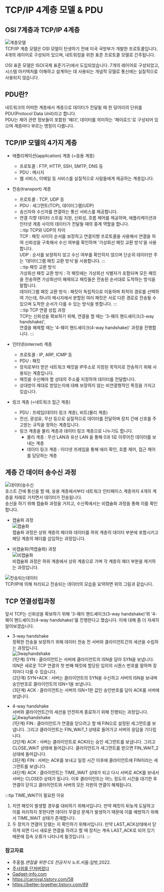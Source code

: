 # TCP/IP 4계층 모델 & PDU

## OSI 7계층과 TCP/IP 4계층
![계층모델](https://user-images.githubusercontent.com/79966015/176059897-52d5ece0-fad1-432b-90d3-db8980322c6a.PNG)  
TCP/IP 계층 모델은 OSI 모델이 탄생하기 전에 미국 국방부가 개발한 프로토콜입니다. 
4개의 레이어로 구성되어 있으며, 네트워킹을 위한 표준 프로토콜 모델로 간주됩니다.

OSI 표준 모델은 ISO(국제 표준기구)에서 도입되었습니다. 
7개의 레이어로 구성되었고, 시스템 아키텍처를 이해하고 설계하는 데 사용되는 개념적 모델로 통신에는 실질적으로 사용되지 않습니다.

## PDU란?
네트워크의 어떠한 계층에서 계층으로 데이터가 전달될 때 한 덩어리의 단위를 PDU(Protocol Data Unit)라고 합니다.  
PDU는 제어 관련 정보들이 포함된 '헤더', 데이터를 의미하는 '페이로드'로 구성되어 있으며 계층마다 부르는 명칭이 다릅니다.

## TCP/IP 모델의 4가지 계층
- 애플리케이션(application) 계층 (=응용 계층)  
  - 프로토콜 : FTP, HTTP, SSH, SMTP, DNS 등
  - PDU : 메시지
  - 웹 서비스, 이메일 등 서비스를 실질적으로 사람들에게 제공하는 계층입니다.

- 전송(transport) 계층
  - 프로토콜 : TCP, UDP 등
  - PDU : 세그먼트(TCP), 데이터그램(UDP)
  - 송신자와 수신자를 연결하는 통신 서비스를 제공합니다.
  - 연결 지향 데이터 스트림 지원, 신뢰성, 흐름 제어를 제공하며, 애플리케이션과 인터넷 계층 사이의 데이터가 전달될 때의 중계 역할을 합니다.  
  :::tip TCP와 UDP의 차이  
    TCP : 패킷 사이의 순서를 보장하고 연결지향 프로토콜을 사용해서 연결을 하여 신뢰성을 구축해서 수신 여부를 확인하며 '가상회선 패킷 교환 방식'을 사용합니다.  
    UDP : 순서를 보장하지 않고 수신 여부를 확인하지 않으며 단순히 데이터만 주는 '데이터그램 패킷 교환 방식'을 사용합니다.
  :::  
  :::tip 패킷 교환 방식  
    가상회선 패킷 교환 방식 : 각 패킷에는 가상회선 식별자가 포함되며 모든 패킷을 전송하면 가상회선이 해제되고 패킷들은 전송된 순서대로 도착하는 방식을 말합니다.  
    데이터그램 패킷 교환 방식 : 패킷이 독립적으로 이동하며 최적의 경로를 선택하여 가는데, 하나의 메시지에서 분할된 여러 패킷은 서로 다른 경로로 전송될 수 있으며 도착한 순서가 다를 수 있는 방식을 뜻합니다.
  :::  
  :::tip TCP 연결 성립 과정  
    TCP는 신뢰성을 확보하기 위해, 연결을 할 때는 '3-웨이 핸드셰이크(3-way handshake)',  
    연결을 해제할 때는 '4-웨이 핸드셰이크(4-way handshake)' 과정을 진행합니다.
  :::

- 인터넷(internet) 계층
    - 프로토콜 : IP, ARP, ICMP 등
    - PDU : 패킷
    - 장치로부터 받은 네트워크 패킷을 IP주소로 지정된 목적지로 전송하기 위해 사용되는 계층입니다.
    - 패킷을 수신해야 할 상대의 주소를 지정하여 데이터를 전달합니다.
    - 상대방이 제대로 받았는지에 대해 보장하지 않는 비연결형적인 특징을 가지고 있습니다.

- 링크 계층 (=네트워크 접근 계층)
  - PDU : 프레임(데이터 링크 계층), 비트(물리 계층)
  - 전선, 광섬유, 무선 등으로 실질적으로 데이터를 전달하며 장치 간에 신호를 주고받는 규칙을 정하는 계층입니다.
  - 링크 계층을 물리 계층과 데이터 링크 계층으로 나누기도 합니다.
    - 물리 계층 : 무선 LAN과 유선 LAN 을 통해 0과 1로 이루어진 데이터를 보내는 계층
    - 데이터 링크 계층 : 이더넷 프레임을 통해 에러 확인, 흐름 제어, 접근 제어를 담당하는 계층
    
## 계층 간 데이터 송수신 과정
![데이터송수신](https://user-images.githubusercontent.com/79966015/176068133-1881b9cb-9ec3-4378-bd94-2035f7f13d37.PNG)  
호스트 간에 통신을 할 때, 응용 계층에서부터 네트워크 인터페이스 계층까지 4개의 계층을 차례로 거치면서 데이터가 전송됩니다.  
송신을 하기 위해 캡슐화 과정을 거치고, 수신쪽에서는 비캡슐화 과정을 통해 이를 확인합니다.

- 캡슐화 과정  
![캡슐화](https://user-images.githubusercontent.com/79966015/176068134-63fe1014-3af5-4f65-877b-0d57141a555d.PNG)    
캡슐화 과정은 상위 계층의 헤더와 데이터를 하위 계층의 데이터 부분에 포함시키고 해당 계층의 헤더를 삽입하는 과정입니다.

- 비캡슐화(역캡슐화) 과정  
![비캡슐화](https://user-images.githubusercontent.com/79966015/176068127-e2fbd45b-7fe6-4476-a368-8c0f95c77039.PNG)  
비캡슐화 과정은 하위 계층에서 상위 계층으로 가며 각 계층의 헤더 부분을 제거하는 과정입니다.

![전송되는데이터](https://user-images.githubusercontent.com/79966015/176069739-8d460bf4-1231-4ae4-bad1-cad3c3832bc6.PNG)  
TCP/IP에 의해 처리되고 전송되는 데이터의 모습을 요약하면 위의 그림과 같습니다.

## TCP 연결성립과정
앞서 TCP는 신뢰성을 확보하기 위해 '3-웨이 핸드셰이크(3-way handshake)'와 '4-웨이 핸드셰이크(4-way handshake)'를 진행한다고 했습니다. 이에 대해 좀 더 자세히 알아보겠습니다.  
- 3-way handshake  
정확한 전송을 보장하기 위해 데이터 전송 전 서버와 클라이언트간의 세션을 수립하는 과정입니다.  
![3wayhandshake](https://user-images.githubusercontent.com/79966015/176071525-8d2b398f-7f9d-452f-b801-7c5a777c1a15.PNG)    
  (1단계) SYN : 클라이언트는 서버에 클라이언트의 ISN을 담아 SYN을 보냅니다. ISN은 새로운 TCP 연결의 첫 번째 패킷에 할당된 임의의 시퀀스 번호를 말하며 장치마다 다를 수 있습니다.  
  (2단계) SYN+ACK : 서버는 클라이언트의 SYN을 수신하고 서버의 ISN을 보내며 승인번호로 클라이언트의 ISN+1을 보냅니다.  
  (3단계) ACK : 클라이언트는 서버의 ISN+1한 값인 승인번호를 담아 ACK를 서버에 보냅니다.  

- 4-way handshake  
서버와 클라이언트간의 세션을 안전하게 종료하기 위해 진행되는 과정입니다.  
![4wayhandshake](https://user-images.githubusercontent.com/79966015/176071540-88646334-d8df-492c-a534-5bd133fc1b63.PNG)  
  (1단계) FIN : 클라이언트가 연결을 닫으려고 할 때 FIN으로 설정된 세그먼트를 보냅니다. 그리고 클라이언트는 FIN_WAIT_1 상태로 들어가고 서버의 응답을 기다립니다.  
  (2단계) ACK : 서버는 클라이언트로 ACK라는 승인 세그먼트를 보냅니다. 그리고 CLOSE_WAIT 상태에 들어갑니다. 클라이언트가 세그먼트를 받으면 FIN_WAIT_2 상태에 들어갑니다.  
  (3단계) FIN : 서버는 ACK를 보내고 일정 시간 이후에 클라이언트에 FIN이라는 세그먼트를 보냅니다.  
  (4단계) ACK : 클라이언트는 TIME_WAIT 상태가 되고 다시 서버로 ACK를 보내서 서버는 CLOSED 상태가 됩니다. 이후 클라이언트는 어느 정도의 시간을 대기한 후 연결이 닫히고 클라이언트와 서버의 모든 자원의 연결이 해제됩니다.

:::tip TIME_WAIT이 필요한 이유
1. 지연 패킷이 발생할 경우를 대비하기 위해서입니다.
만약 패킷이 뒤늦게 도달하고 이를 처리하지 못한다면 데이터 무결성 문제가 발생하기 때문에 이를 예방하기 위해서 TIME_WAIT 상태가 존재합니다.
2. 두 장치가 연결이 닫혔는 지 확인하기 위해서입니다.
만약 LAST_ACK상태에서 닫히게 되면 다시 새로운 연결을 하려고 할 때 장치는 계속 LAST_ACK로 되어 있기 때문에 접속 오류가 나타나게 될것입니다.
:::

### 참고자료
- 주홍철.*면접을 위한 CS 전공지식 노트*.서울:길벗,2022.
- [주사위를 던져버렸다](https://velog.io/@pixelstudio/TCPIP%EC%99%80-OSI-7-%EB%A0%88%EC%9D%B4%EC%96%B4%EC%9D%98-%EC%B0%A8%EC%9D%B4%EC%A0%90)
- [Gadget-info.com](https://ko.gadget-info.com/difference-between-tcp-ip)
- https://carnival.tistory.com/58
- https://better-together.tistory.com/89